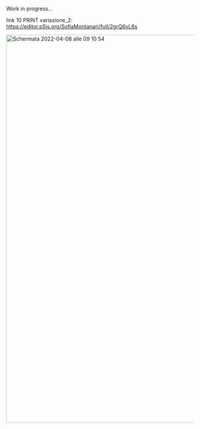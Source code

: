 Work in progress...


link 10 PRINT variazione_2: https://editor.p5js.org/SofiaMontanari/full/2grQ6vL6s


<img width="1040" alt="Schermata 2022-04-08 alle 09 10 54" src="https://user-images.githubusercontent.com/101251566/162728040-3f900b78-da86-468f-b6ef-c26d8d124309.png">
